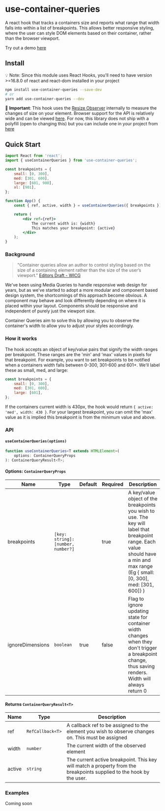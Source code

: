# use-container-queries

A react hook that tracks a containers size and reports what range that width falls into within a list of breakpoints. This allows better responsive styling, where the user can style DOM elements based on their container, rather than the browser viewport.

Try out a demo [here](https://codesandbox.io/s/usecontainerqueries-s1l0k)

## Install

💡 Note: Since this module uses React Hooks, you'll need to have version >=16.8.0 of react and react-dom installed in your project

```sh
npm install use-container-queries --save-dev
# or
yarn add use-container-queries --dev
```

🚨 **Important**:
This hook uses the [Resize Observer](https://developer.mozilla.org/en-US/docs/Web/API/ResizeObserver) internally to measure the changes of size on your element. Browser support for the API is relatively wide and can be viewed [here](https://caniuse.com/resizeobserver). For now, this library does not ship with a polyfill (open to changing this) but you can include one in your project from [here](https://www.npmjs.com/package/resize-observer-polyfill)

## Quick Start

```jsx
import React from 'react';
import { useContainerQueries } from 'use-container-queries';

const breakpoints = {
    small: [0, 300],
    med: [301, 600],
    large: [601, 900],
    xl: [901],
};

function App() {
    const { ref, active, width } = useContainerQueries({ breakpoints });

    return (
        <div ref={ref}>
            The current width is: {width}
            This matches your breakpoint: {active}
        </div>
    );
}
```

### Background

> "Container queries allow an author to control styling based on the size of a containing element rather than the size of the user’s viewport."
> [Editors Draft - WICG](https://wicg.github.io/container-queries/)

We've been using Media Queries to handle responsive web design for years, but as we've started to adopt a more modular and component based design system, the shortcomings of this approach become obvious. A component may behave and look differently depending on where it is placed within your layout. Components should be responsive and independent of purely just the viewport size.

Container Queries aim to solve this by allowing you to observe the container's width to allow you to adjust your styles accordingly.

### How it works

The hook accepts an object of key/value pairs that signify the width ranges per breakpoint. These ranges are the 'min' and 'max' values in pixels for that breakpoint. For example, you want to set breakpoints to be notified when a containers width falls between 0-300, 301-600 and 601+. We'll label these as small, med, and large:

```js
const breakpoints = {
    small: [0, 300],
    med: [301, 600],
    large: [601],
};
```

If the containers current width is 430px, the hook would return `{ active: 'med', width: 430 }`. For your largest breakpoint, you can omit the 'max' value as it is implied this breakpoint is from the minimum value and above.

### API

#### `useContainerQueries(options)`

```ts
function useContainerQueries<T extends HTMLElement>(
    options: ContainerQueryProps
): ContainerQueryResult<T>;
```

#### Options: `ContainerQueryProps`

| Name             | Type                               | Default | Required | Description                                                                                                                                                                           |
| ---------------- | ---------------------------------- | ------- | -------- | ------------------------------------------------------------------------------------------------------------------------------------------------------------------------------------- |
| breakpoints      | `[key: string]: [number, number?]` |         | true     | A key/value object of the breakpoints you wish to use. The key will label that breakpoint range. Each value should have a min and max range (Eg { small: [0, 300], med: [301, 600]} ) |
| ignoreDimensions | `boolean`                          | true    | false    | Flag to ignore updating state for container width changes when they don't trigger a breakpoint change, thus saving renders. Width will always return 0                                |

#### Returns `ContainerQueryResult<T>`

| Name   | Type             | Description                                                                                                          |
| ------ | ---------------- | -------------------------------------------------------------------------------------------------------------------- |
| ref    | `RefCallback<T>` | A callback ref to be assigned to the element you wish to observe changes on. This must be assigned                   |
| width  | `number`         | The current width of the observed element                                                                            |
| active | `string`         | The current active breakpoint. This key will match a property from the breakpoints supplied to the hook by the user. |

### Examples

Coming soon
